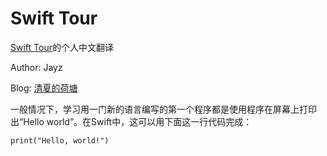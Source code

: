 # Swift Tour
[Swift Tour](https://developer.apple.com/library/prerelease/ios/documentation/Swift/Conceptual/Swift_Programming_Language/GuidedTour.html#//apple_ref/doc/uid/TP40014097-CH2-XID_1)的个人中文翻译

Author: Jayz

Blog: [清夏的荷塘](http://www.tsingxia.com)

一般情况下，学习用一门新的语言编写的第一个程序都是使用程序在屏幕上打印出“Hello world”。在Swift中，这可以用下面这一行代码完成：

```
print("Hello, world!")
```

